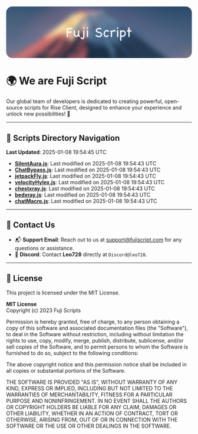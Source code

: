 ![Banner](.github/b.webp)

# 🌍 **We are Fuji Script**

Our global team of developers is dedicated to creating powerful, open-source scripts for Rise Client, designed to enhance your experience and unlock new possibilities! 🌟

---
<!-- SCRIPTS_NAVIGATION_START -->
## 📂 **Scripts Directory Navigation**

**Last Updated**: 2025-01-08 19:54:45 UTC

- **[SilentAura.js](scripts/SilentAura.js)**: Last modified on 2025-01-08 19:54:43 UTC
- **[ChatBypass.js](scripts/ChatBypass.js)**: Last modified on 2025-01-08 19:54:43 UTC
- **[jetpackFly.js](scripts/jetpackFly.js)**: Last modified on 2025-01-08 19:54:43 UTC
- **[velocityHylex.js](scripts/velocityHylex.js)**: Last modified on 2025-01-08 19:54:43 UTC
- **[chestxray.js](scripts/chestxray.js)**: Last modified on 2025-01-08 19:54:43 UTC
- **[bedxray.js](scripts/bedxray.js)**: Last modified on 2025-01-08 19:54:43 UTC
- **[chatMacro.js](scripts/chatMacro.js)**: Last modified on 2025-01-08 19:54:43 UTC

<!-- SCRIPTS_NAVIGATION_END -->

---

## 💬 **Contact Us**  
- 📬 **Support Email**: Reach out to us at [support@fujiscript.com](mailto:support@fujiscript.com) for any questions or assistance.  
- 💬 **Discord**: Contact **Leo728** directly at `Discord@leo728`.

---

## 📜 **License**

This project is licensed under the MIT License.  

**MIT License**  
Copyright (c) 2023 Fuji Scripts  

Permission is hereby granted, free of charge, to any person obtaining a copy of this software and associated documentation files (the "Software"), to deal in the Software without restriction, including without limitation the rights to use, copy, modify, merge, publish, distribute, sublicense, and/or sell copies of the Software, and to permit persons to whom the Software is furnished to do so, subject to the following conditions:  

The above copyright notice and this permission notice shall be included in all copies or substantial portions of the Software.  

THE SOFTWARE IS PROVIDED "AS IS", WITHOUT WARRANTY OF ANY KIND, EXPRESS OR IMPLIED, INCLUDING BUT NOT LIMITED TO THE WARRANTIES OF MERCHANTABILITY, FITNESS FOR A PARTICULAR PURPOSE AND NONINFRINGEMENT. IN NO EVENT SHALL THE AUTHORS OR COPYRIGHT HOLDERS BE LIABLE FOR ANY CLAIM, DAMAGES OR OTHER LIABILITY, WHETHER IN AN ACTION OF CONTRACT, TORT OR OTHERWISE, ARISING FROM, OUT OF OR IN CONNECTION WITH THE SOFTWARE OR THE USE OR OTHER DEALINGS IN THE SOFTWARE.  
